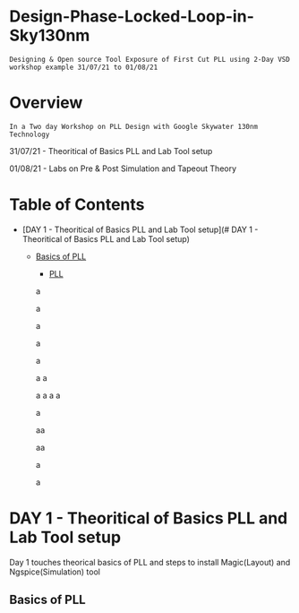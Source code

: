 # Design-Phase-Locked-Loop-in-Sky130nm
    Designing & Open source Tool Exposure of First Cut PLL using 2-Day VSD workshop example 31/07/21 to 01/08/21


# Overview
    In a Two day Workshop on PLL Design with Google Skywater 130nm Technology 
    
   31/07/21 - Theoritical of Basics PLL and Lab Tool setup 
   
   01/08/21 - Labs on Pre & Post Simulation and Tapeout Theory

# Table of Contents

- [DAY 1 - Theoritical of Basics PLL and Lab Tool setup](# DAY 1 - Theoritical of Basics PLL and Lab Tool setup)
  * [Basics of PLL](#basics-of-pll)
    + [PLL](#pll)
    
    
    a
    
    
    
    a
    
    
    
    a
    
    
    
    a
    
    
    a
    
    
    a
    a
    
    
    a
    a
    a
    a
    
    
    a
    
    
    aa
    
    
    
    
    
    aa
    
    
    a
    
    
    a
    
    
    
    
    
    
    
    
    
    
    
    
    
    
    
    
    
    
    
    
    
    
    
    
    
    
    
    
    
    
    
    
    
    
    
    
    
    
    
    
    
    
    
    
    

# DAY 1 - Theoritical of Basics PLL and Lab Tool setup

  Day 1 touches theorical basics of PLL and steps to install Magic(Layout) and Ngspice(Simulation) tool
  
## Basics of PLL
